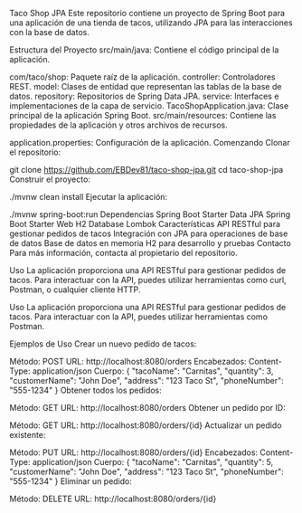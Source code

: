 Taco Shop JPA
Este repositorio contiene un proyecto de Spring Boot para una aplicación de una tienda de tacos, utilizando JPA para las interacciones con la base de datos.

Estructura del Proyecto
src/main/java: Contiene el código principal de la aplicación.

com/taco/shop: Paquete raíz de la aplicación.
controller: Controladores REST.
model: Clases de entidad que representan las tablas de la base de datos.
repository: Repositorios de Spring Data JPA.
service: Interfaces e implementaciones de la capa de servicio.
TacoShopApplication.java: Clase principal de la aplicación Spring Boot.
src/main/resources: Contiene las propiedades de la aplicación y otros archivos de recursos.

application.properties: Configuración de la aplicación.
Comenzando
Clonar el repositorio:

git clone https://github.com/EBDev81/taco-shop-jpa.git
cd taco-shop-jpa
Construir el proyecto:

./mvnw clean install
Ejecutar la aplicación:

./mvnw spring-boot:run
Dependencias
Spring Boot Starter Data JPA
Spring Boot Starter Web
H2 Database
Lombok
Características
API RESTful para gestionar pedidos de tacos
Integración con JPA para operaciones de base de datos
Base de datos en memoria H2 para desarrollo y pruebas
Contacto
Para más información, contacta al propietario del repositorio.

Uso
La aplicación proporciona una API RESTful para gestionar pedidos de tacos. Para interactuar con la API, puedes utilizar herramientas como curl, Postman, o cualquier cliente HTTP.

Uso
La aplicación proporciona una API RESTful para gestionar pedidos de tacos. Para interactuar con la API, puedes utilizar herramientas como Postman.

Ejemplos de Uso
Crear un nuevo pedido de tacos:

Método: POST
URL: http://localhost:8080/orders
Encabezados:
Content-Type: application/json
Cuerpo:
{
    "tacoName": "Carnitas",
    "quantity": 3,
    "customerName": "John Doe",
    "address": "123 Taco St",
    "phoneNumber": "555-1234"
}
Obtener todos los pedidos:

Método: GET
URL: http://localhost:8080/orders
Obtener un pedido por ID:

Método: GET
URL: http://localhost:8080/orders/{id}
Actualizar un pedido existente:

Método: PUT
URL: http://localhost:8080/orders/{id}
Encabezados:
Content-Type: application/json
Cuerpo:
{
    "tacoName": "Carnitas",
    "quantity": 5,
    "customerName": "John Doe",
    "address": "123 Taco St",
    "phoneNumber": "555-1234"
}
Eliminar un pedido:

Método: DELETE
URL: http://localhost:8080/orders/{id}
